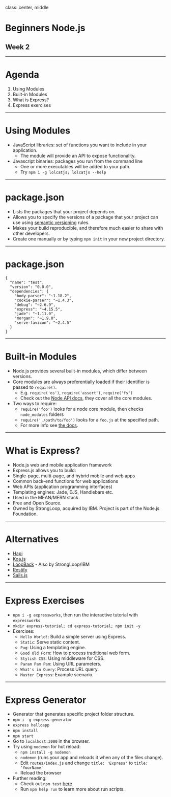 class: center, middle

# Beginners Node.js
## Week 2

---

# Agenda

1. Using Modules
2. Built-in Modules
3. What is Express?
4. Express exercises

---

# Using Modules

 - JavaScript libraries: set of functions you want to include in your application.
   - The module will provide an API to expose functionality.
 - Javascript binaries: packages you run from the command line
   - One or more executables will be added to your path.
   - Try `npm i -g lolcatjs; lolcatjs --help`

---

# package.json

- Lists the packages that your project depends on.
- Allows you to specify the versions of a package that your project can use using [semantic versioning](https://semver.org/) rules.
- Makes your build reproducible, and therefore much easier to share with other developers.
- Create one manually or by typing `npm init` in your new project directory.

---
# package.json

```
{
  "name": "test",
  "version": "0.0.0",
  "dependencies": {
    "body-parser": "~1.18.2",
    "cookie-parser": "~1.4.3",
    "debug": "~2.6.9",
    "express": "~4.15.5",
    "jade": "~1.11.0",
    "morgan": "~1.9.0",
    "serve-favicon": "~2.4.5"
  }
}
```
---

# Built-in Modules

 - Node.js provides several built-in modules, which differ between versions.
 - Core modules are always preferentially loaded if their identifier is passed to `require()`.
   - E.g. `require('os')`, `require('assert')`, `require('fs')`
   - Check out the [Node API docs](https://nodejs.org/docs/latest-v8.x/api/fs.html), they cover all the core modules.
 - Two ways to require:
   - `require('foo')` looks for a node core module, then checks `node_modules`
     folders
   - `require('./path/to/foo')` looks for a `foo.js` at the specified path.
   - For more info see [the docs](https://nodejs.org/api/modules.html).

---

# What is Express?

 - Node.js web and mobile application framework
 - Express.js allows you to build:
  - Single-page, multi-page, and hybrid mobile and web apps
  - Common back-end functions for web applications
  - Web APIs (application programming interfaces)
 - Templating engines: Jade, EJS, Handlebars etc.
 - Used in the MEAN/MERN stack.
 - Free and Open Source.
 - Owned by StrongLoop, acquired by IBM. Project is part of the Node.js Foundation.

---

# Alternatives

- [Hapi](https://hapijs.com/)
- [Koa.js](http://koajs.com/)
- [LoopBack](https://loopback.io/) - Also by StrongLoop/IBM
- [Restify](http://restify.com/)
- [Sails.js](https://sailsjs.com/)

---

# Express Exercises

- `npm i -g expressworks`, then run the interactive tutorial with `expressworks`
- `mkdir express-tutorial; cd express-tutorial; npm init -y`
- Exercises:
  - `Hello World!`: Build a simple server using Express.
  - `Static`: Serve static content.
  - `Pug`: Using a templating engine.
  - `Good Old Form`: How to process traditional web form.
  - `Stylish CSS`: Using middleware for CSS.
  - `Param Pam Pam`: Using URL parameters.
  - `What's in Query`: Process URL query.
  - `Master Express`: Example scenario.

---

# Express Generator

- Generator that generates specific project folder structure.
- `npm i -g express-generator`
- `express helloapp`
- `npm install`
- `npm start`
- Go to `localhost:3000` in the browser.
- Try using `nodemon` for hot reload:
  - `npm install -g nodemon`
  - `nodemon` (runs your app and reloads it when any of the files change).
  - Edit `routes/index.js` and change `title: 'Express'` to `title: 'YourName'`
  - Reload the browser
- Further reading:
  - Check out `npm test` [here](https://coderwall.com/p/pcvwuw/working-with-npm-test)
  - Run `npm help run` to learn more about run scripts.
